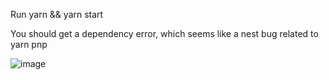 Run yarn && yarn start

You should get a dependency error, which seems like a nest bug related to yarn pnp

![image](https://user-images.githubusercontent.com/13325346/132875141-861ce3bc-af41-4580-97b5-e9b601171c69.png)
